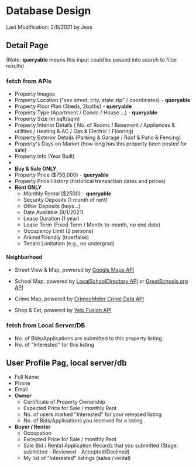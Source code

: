 # Database Design

Last Modification: 2/8/2021 by Jess

## Detail Page

(Note: **queryable** means this input could be passed into search to filter results)

### fetch from APIs

+ Property Images
+ Property Location ("xxx street, city, state zip" / coordinates) - **queryable** 
+ Property Floor Plan (3beds, 2baths) - **queryable**
+ Property Type (Apartment / Condo / House ...) - **queryable**
+ Property Size (in sqft/sqm)
+ Property Interior Details ( No. of Rooms / Basement / Appliances & utilities / Heating & AC / Gas & Electric / Flooring)
+ Property Exterior Details (Parking & Garage / Roof & Patio & Fencing)
+ Property's Days on Market (how long has this property been posted for sale)
+ Property Info (Year Built)
+ 
+  **Buy & Sale ONLY**
  + Property Price ($750,000) - **queryable**
  + Property Price History (historical transaction dates and prices) 
+ **Rent ONLY**
  + Monthly Rental ($2500) - **queryable**
  + Security Deposits (1 month of rent)
  + Other Deposits (keys...)
  + Date Available (9/1/2021)
  + Lease Duration (1 year)
  + Lease Term (Fixed Term / Month-to-month, no end date)
  + Occupancy Limit (2 persons)
  + Animal Friendly (true/false)
  + Tenant Limitation (e.g., no undergrad)

#### Neighborhood

+ Street View & Map, powered by <u>Google Maps API</u>
+ School Map, powered by <u>LocalSchoolDirectory API</u> or <u>GreatSchools.org API</u>

+ Crime Map, powered by <u>CrimeoMeter Crime Data API</u>
+ Shop & Eat, powered by <u>Yelp Fusion API</u>

### fetch from Local Server/DB

+ No. of Bids/Applications are submitted to this property listing
+ No. of "Interested" for this listing

## User Profile Pag, local server/db

+ Full Name
+ Phone
+ Email
+ **Owner** 
  - Certificate of Property Ownership
  - Expected Price for Sale / monthly Rent
  - No. of users marked "Interested" for your released listing
  - No. of Bids/Applications you received for a listing
+ **Buyer / Renter**
  + Occupation
  + Excepted Price for Sale / monthly Rent
  + Sale Bid / Rental Application Records that you submitted (Stage: submitted - Reviewed - Accepted/Declined)
  + My list of "Interested" listings (sales / rental)